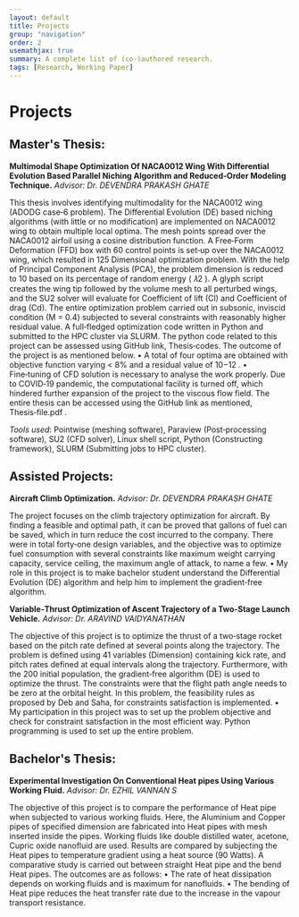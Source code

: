 ```yaml
---
layout: default
title: Projects
group: "navigation"
order: 2
usemathjax: true
summary: A complete list of (co-)authored research.
tags: [Research, Working Paper]
---
```


# Projects

## Master's Thesis:

**Multimodal Shape Optimization Of NACA0012 Wing With Differential Evolution Based Parallel Niching Algorithm and Reduced‑Order Modeling Technique.**
_Advisor: Dr. DEVENDRA PRAKASH GHATE_

This thesis involves identifying multimodality for the NACA0012 wing (ADODG case‑6 problem). The Differential Evolution (DE) based
niching algorithms (with little or no modification) are implemented on NACA0012 wing to obtain multiple local optima. The mesh
points spread over the NACA0012 airfoil using a cosine distribution function. A Free‑Form Deformation (FFD) box with 60 control
points is set‑up over the NACA0012 wing, which resulted in 125 Dimensional optimization problem. With the help of Principal
Component Analysis (PCA), the problem dimension is reduced to 10 based on its percentage of random energy ( 𝜆2 ). A glyph script
creates the wing tip followed by the volume mesh to all perturbed wings, and the SU2 solver will evaluate for Coefficient of lift (Cl) and
Coefficient of drag (Cd). The entire optimization problem carried out in subsonic, inviscid condition (M = 0.4) subjected to several
constraints with reasonably higher residual value. A full‑fledged optimization code written in Python and submitted to the HPC cluster
via SLURM. The python code related to this project can be assessed using GitHub link, Thesis‑codes.
The outcome of the project is as mentioned below.
• A total of four optima are obtained with objective function varying < 8% and a residual value of 10−12 .
• Fine‑tuning of CFD solution is necessary to analyse the work properly.
Due to COVID‑19 pandemic, the computational facility is turned off, which hindered further expansion of the project to the viscous flow
field. The entire thesis can be accessed using the GitHub link as mentioned, Thesis‑file.pdf .

_Tools used_: Pointwise (meshing software), Paraview (Post‑processing software), SU2 (CFD solver), Linux shell script, Python (Constructing framework), SLURM (Submitting jobs to HPC cluster).

## Assisted Projects:

**Aircraft Climb Optimization.**
_Advisor: Dr. DEVENDRA PRAKASH GHATE_

The project focuses on the climb trajectory optimization for aircraft. By finding a feasible and optimal path, it can be proved that
gallons of fuel can be saved, which in turn reduce the cost incurred to the company. There were in total forty‑one design variables, and
the objective was to optimize fuel consumption with several constraints like maximum weight carrying capacity, service ceiling, the
maximum angle of attack, to name a few.
• My role in this project is to make bachelor student understand the Differential Evolution (DE) algorithm and help him to implement the gradient‑free algorithm.


**Variable‑Thrust Optimization of Ascent Trajectory of a Two‑Stage Launch Vehicle.**
_Advisor: Dr. ARAVIND VAIDYANATHAN_

The objective of this project is to optimize the thrust of a two‑stage rocket based on the pitch rate defined at several points along the
trajectory. The problem is defined using 41 variables (Dimension) containing kick rate, and pitch rates defined at equal intervals along
the trajectory. Furthermore, with the 200 initial population, the gradient‑free algorithm (DE) is used to optimize the thrust. The
constraints were that the flight path angle needs to be zero at the orbital height. In this problem, the feasibility rules as proposed by
Deb and Saha, for constraints satisfaction is implemented.
• My participation in this project was to set up the problem objective and check for constraint satisfaction in the most efficient way. Python programming is used to set up the entire problem.

## Bachelor's Thesis:

**Experimental Investigation On Conventional Heat pipes Using Various Working Fluid.**
_Advisor: Dr. EZHIL VANNAN S_

The objective of this project is to compare the performance of Heat pipe when subjected to various working fluids. Here, the Aluminium
and Copper pipes of specified dimension are fabricated into Heat pipes with mesh inserted inside the pipes. Working fluids like double
distilled water, acetone, Cupric oxide nanofluid are used. Results are compared by subjecting the Heat pipes to temperature gradient
using a heat source (90 Watts). A comparative study is carried out between straight Heat pipe and the bend Heat pipes.
The outcomes are as follows:
• The rate of heat dissipation depends on working fluids and is maximum for nanofluids.
• The bending of Heat pipe reduces the heat transfer rate due to the increase in the vapour transport resistance.           
